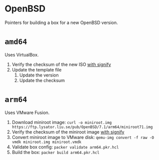 # OpenBSD

Pointers for building a box for a new OpenBSD version.

# `amd64`

Uses VirtualBox.

1. Verify the checksum of the new ISO [with signify]
1. Update the template file
    1. Update the version
    1. Update the checksum

[with signify]: https://www.openbsd.org/faq/faq4.html#Download

# `arm64`

Uses VMware Fusion.

1. Download miniroot image: `curl -o miniroot.img https://ftp.lysator.liu.se/pub/OpenBSD/7.1/arm64/miniroot71.img`
1. Verify the checksum of the miniroot image [with signify]
1. Convert miniroot image to VMware disk: `qemu-img convert -f raw -O vmdk miniroot.img miniroot.vmdk`
1. Validate box config: `packer validate arm64.pkr.hcl`
1. Build the box: `packer build arm64.pkr.hcl`
